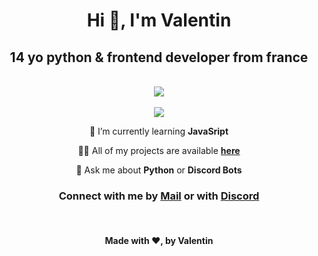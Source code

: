 
<div align="center">

# Hi 👋, I'm Valentin

## 14 yo python & frontend developer from france
<br>
<img src="https://skillicons.dev/icons?i=html,css,js,github,linux,python,raspberrypi,bash,vscode&theme=dark&perline=9">
<br><br>
<img src="https://lanyard.cnrad.dev/api/768049100238225418">

<br>
<p>

 🌱 I’m currently learning **JavaSript**

 👨‍💻 All of my projects are available [**here**](https://github.com/ValentinLvrr?tab=repositories)

 💬 Ask me about **Python** or **Discord Bots**
</p>

### Connect with me by [**Mail**](mailto:valentinlelievre2008@gmail.com) or with [**Discord**](https://discord.com/users/768049100238225418)

<br>

#### Made with ❤, by Valentin
</div>